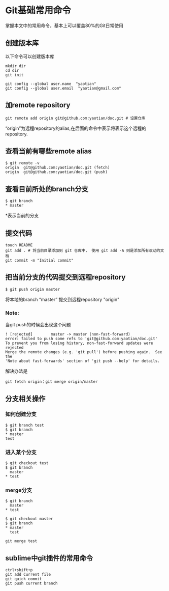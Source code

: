 # Git基础常用命令
掌握本文中的常用命令，基本上可以覆盖80%的Git日常使用

## 创建版本库
以下命令可以创建版本库    

	mkdir dir
	cd dir
	git init

	git config --global user.name  "yaotian"
	git config --global user.email  "yaotian@gmail.com"


## 加remote repository
	git remote add origin git@github.com:yaotian/doc.git # 设置仓库

“origin”为远程repository的alias,在后面的命令中表示将表示这个远程的repository.

## 查看当前有哪些remote alias
	$ git remote -v
	origin	git@github.com:yaotian/doc.git (fetch)
	origin	git@github.com:yaotian/doc.git (push)

## 查看目前所处的branch分支
	$ git branch
	* master

*表示当前的分支

## 提交代码
	touch README
	git add . # 将当前目录添加到 git 仓库中， 使用 git add -A 则是添加所有改动的文档
	git commit -m "Initial commit"
	
## 把当前分支的代码提交到远程repository
	$ git push origin master
将本地的branch “master” 提交到远程repository "origin"


### Note:  
当git push的时候会出现这个问题

	! [rejected]        master -> master (non-fast-forward)
	error: failed to push some refs to 'git@github.com:yaotian/doc.git'
	To prevent you from losing history, non-fast-forward updates were rejected
	Merge the remote changes (e.g. 'git pull') before pushing again.  See the
	'Note about fast-forwards' section of 'git push --help' for details.

解决办法是

	git fetch origin；git merge origin/master

## 分支相关操作

### 如何创建分支
	$ git branch test
	$ git branch
	* master
  	test
### 进入某个分支
	$ git checkout test
	$ git branch
	  master
	* test
### merge分支
	$ git branch
	  master
	* test

	$ git checkout master
	$ git branch
	* master
	  test

	git merge test


## sublime中git插件的常用命令
	ctrl+shift+p
	git add Current file
	git quick commit
	git push current branch


